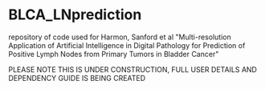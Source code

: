 # BLCA_LNprediction
repository of code used for Harmon, Sanford et al "Multi-resolution Application of Artificial Intelligence in Digital Pathology for Prediction of Positive Lymph Nodes from Primary Tumors in Bladder Cancer"






PLEASE NOTE THIS IS UNDER CONSTRUCTION, FULL USER DETAILS AND DEPENDENCY GUIDE IS BEING CREATED








